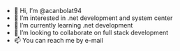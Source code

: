 - 👋 Hi, I’m @acanbolat94
- 👀 I’m interested in .net development and system center
- 🌱 I’m currently learning .net development 
- 💞️ I’m looking to collaborate on full stack development
- 📫 You can reach me by e-mail

<!---
acanbolat94/acanbolat94 is a ✨ special ✨ repository because its `README.md` (this file) appears on your GitHub profile.
You can click the Preview link to take a look at your changes.
--->

